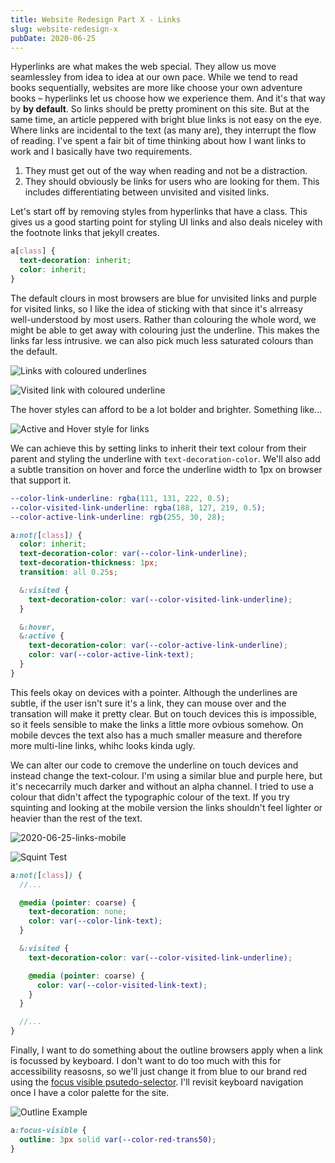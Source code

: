 ```yaml
---
title: Website Redesign Part X - Links
slug: website-redesign-x
pubDate: 2020-06-25
---
```


Hyperlinks are what makes the web special. They allow us move seamlessley from idea to idea at our own pace. While we tend to read books sequentially, websites are more like choose your own adventure books – hyperlinks let us choose how we experience them. And it's that way by **by default**. So links should be pretty prominent on this site. But at the same time, an article peppered with bright blue links is not easy on the eye. Where links are incidental to the text (as many are), they interrupt the flow of reading. I've spent a fair bit of time thinking about how I want links to work and I basically have two requirements.

1. They must get out of the way when reading and not be a distraction.
2. They should obviously be links for users who are looking for them. This includes differentiating between unvisited and visited links.

Let's start off by removing styles from hyperlinks that have a class. This gives us a good starting point for styling UI links and also deals niceley with the footnote links that jekyll creates.

```css
a[class] {
  text-decoration: inherit;
  color: inherit;
}
```

The default clours in most browsers are blue for unvisited links and purple for visited links, so I like the idea of sticking with that since it's alrreasy well-understood by most users. Rather than colouring the whole word, we might be able to get away with colouring just the underline. This makes the links far less intrusive. we can also pick much less saturated colours than the default.

![Links with coloured underlines](/uploads/2020-06-25-links-desktop.png)

![Visited link with coloured underline](/uploads/2020-06-25-link-visited-desktop.png)

The hover styles can afford to be a lot bolder and brighter. Something like...

![Active and Hover style for links](/uploads/2020-06-25-link-activehover.png)

We can achieve this by setting links to inherit their text colour from their parent and styling the underline with `text-decoration-color`. We'll also add a subtle transition on hover and force the underline width to 1px on browser that support it.

```scss
--color-link-underline: rgba(111, 131, 222, 0.5);
--color-visited-link-underline: rgba(188, 127, 219, 0.5);
--color-active-link-underline: rgb(255, 30, 28);

a:not([class]) {
  color: inherit;
  text-decoration-color: var(--color-link-underline);
  text-decoration-thickness: 1px;
  transition: all 0.25s;

  &:visited {
    text-decoration-color: var(--color-visited-link-underline);
  }

  &:hover,
  &:active {
    text-decoration-color: var(--color-active-link-underline);
    color: var(--color-active-link-text);
  }
}
```

This feels okay on devices with a pointer. Although the underlines are subtle, if the user isn't sure it's a link, they can mouse over and the transation will make it pretty clear. But on touch devices this is impossible, so it feels sensible to make the links a little more ovbious somehow. On mobile devces the text also has a much smaller measure and therefore more multi-line links, whihc looks kinda ugly.

We can alter our code to cremove the underline on touch devices and instead change the text-colour. I'm using a similar blue and purple here, but it's nececarrily much darker and without an alpha channel. I tried to use a colour that didn't affect the typographic colour of the text. If you try squinting and looking at the mobile version the links shouldn't feel lighter or heavier than the rest of the text.

![2020-06-25-links-mobile](/uploads/2020-06-25-links-mobile.png)

![Squint Test](/uploads/2020-06-25-squint.png)

```scss
a:not([class]) {
  //...

  @media (pointer: coarse) {
    text-decoration: none;
    color: var(--color-link-text);
  }

  &:visited {
    text-decoration-color: var(--color-visited-link-underline);

    @media (pointer: coarse) {
      color: var(--color-visited-link-text);
    }
  }

  //...
}
```

Finally, I want to do something about the outline browsers apply when a link is focussed by keyboard. I don't want to do too much with this for accessibility reasosns, so we'll just change it from blue to our brand red using the [focus visible psutedo-selector](https://css-tricks.com/keyboard-only-focus-styles/). I'll revisit keyboard navigation once I have a color palette for the site.

![Outline Example](/uploads/iso-link-focus.png)

```css
a:focus-visible {
  outline: 3px solid var(--color-red-trans50);
}
```
